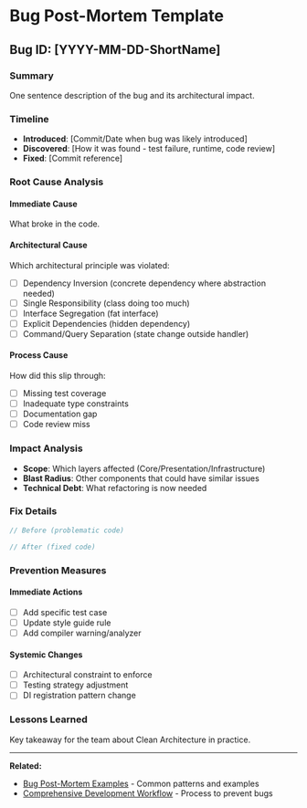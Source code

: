 # Bug Post-Mortem Template

## Bug ID: [YYYY-MM-DD-ShortName]

### Summary
One sentence description of the bug and its architectural impact.

### Timeline
- **Introduced**: [Commit/Date when bug was likely introduced]
- **Discovered**: [How it was found - test failure, runtime, code review]
- **Fixed**: [Commit reference]

### Root Cause Analysis

#### Immediate Cause
What broke in the code.

#### Architectural Cause
Which architectural principle was violated:
- [ ] Dependency Inversion (concrete dependency where abstraction needed)
- [ ] Single Responsibility (class doing too much)
- [ ] Interface Segregation (fat interface)
- [ ] Explicit Dependencies (hidden dependency)
- [ ] Command/Query Separation (state change outside handler)

#### Process Cause
How did this slip through:
- [ ] Missing test coverage
- [ ] Inadequate type constraints
- [ ] Documentation gap
- [ ] Code review miss

### Impact Analysis
- **Scope**: Which layers affected (Core/Presentation/Infrastructure)
- **Blast Radius**: Other components that could have similar issues
- **Technical Debt**: What refactoring is now needed

### Fix Details
```csharp
// Before (problematic code)

// After (fixed code)
```

### Prevention Measures

#### Immediate Actions
- [ ] Add specific test case
- [ ] Update style guide rule
- [ ] Add compiler warning/analyzer

#### Systemic Changes
- [ ] Architectural constraint to enforce
- [ ] Testing strategy adjustment
- [ ] DI registration pattern change

### Lessons Learned
Key takeaway for the team about Clean Architecture in practice.

---

**Related:**
- [Bug Post-Mortem Examples](EXAMPLE_Bug_Post_Mortem.md) - Common patterns and examples
- [Comprehensive Development Workflow](../6_Guides/Essential_Development_Workflow.md) - Process to prevent bugs